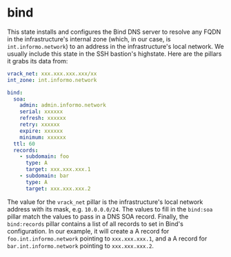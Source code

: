 # bind

This state installs and configures the Bind DNS server to resolve any FQDN in the infrastructure's internal zone (which, in our case, is `int.informo.network`) to an address in the infrastructure's local network. We usually include this state in the SSH bastion's highstate. Here are the pillars it grabs its data from:

```yaml
vrack_net: xxx.xxx.xxx.xxx/xx
int_zone: int.informo.network

bind:
  soa:
    admin: admin.informo.network
    serial: xxxxxx
    refresh: xxxxxx
    retry: xxxxxx
    expire: xxxxxx
    minimum: xxxxxx
  ttl: 60
  records:
    - subdomain: foo
      type: A
      target: xxx.xxx.xxx.1
    - subdomain: bar
      type: A
      target: xxx.xxx.xxx.2

```

The value for the `vrack_net` pillar is the infrastructure's local network address with its mask, e.g. `10.0.0.0/24`. The values to fill in the `bind:soa` pillar match the values to pass in a DNS SOA record. Finally, the `bind:records` pillar contains a list of all records to set in Bind's configuration. In our example, it will create a A record for `foo.int.informo.network` pointing to `xxx.xxx.xxx.1`, and a A record for `bar.int.informo.network` pointing to `xxx.xxx.xxx.2`.
